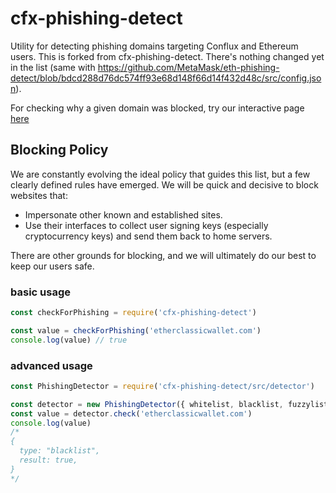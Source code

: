 # cfx-phishing-detect

<!-- [![Greenkeeper badge](https://badges.greenkeeper.io/MetaMask/cfx-phishing-detect.svg)](https://greenkeeper.io/) -->

Utility for detecting phishing domains targeting Conflux and Ethereum users. This is forked from cfx-phishing-detect. There's nothing changed yet in the list (same with https://github.com/MetaMask/eth-phishing-detect/blob/bdcd288d76dc574ff93e68d148f66d14f432d48c/src/config.json).

For checking why a given domain was blocked, try our interactive page [here](https://metamask.github.io/cfx-phishing-detect)

## Blocking Policy

We are constantly evolving the ideal policy that guides this list, but a few clearly defined rules have emerged. We will be quick and decisive to block websites that:
- Impersonate other known and established sites.
- Use their interfaces to collect user signing keys (especially cryptocurrency keys) and send them back to home servers.

There are other grounds for blocking, and we will ultimately do our best to keep our users safe.

### basic usage

```js
const checkForPhishing = require('cfx-phishing-detect')

const value = checkForPhishing('etherclassicwallet.com')
console.log(value) // true
```

### advanced usage

```js
const PhishingDetector = require('cfx-phishing-detect/src/detector')

const detector = new PhishingDetector({ whitelist, blacklist, fuzzylist, tolerance })
const value = detector.check('etherclassicwallet.com')
console.log(value)
/*
{
  type: "blacklist",
  result: true,
}
*/
```

